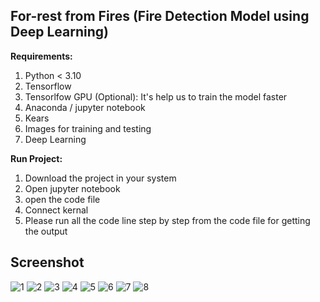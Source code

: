 **For-rest from Fires (Fire Detection Model using Deep Learning)**
-----------------------------
**Requirements:**

1. Python < 3.10
2. Tensorflow
3. Tensorlfow GPU (Optional): It's help us to train the model faster 
4. Anaconda / jupyter notebook
5. Kears
6. Images for training and testing
7. Deep Learning

**Run Project:**

1. Download the project in your system
2. Open jupyter notebook
3. open the code file
4. Connect kernal
5. Please run all the code line step by step from the code file for getting the output

  **Screenshot**
  --------------------------------------------------------------------------------------------------------------------------------
  ![1](https://github.com/saumojitnandy/forest_fire_smoke_detection/assets/157448757/d4f899c5-a9e7-4d72-8a96-d22836af9a68)
![2](https://github.com/saumojitnandy/forest_fire_smoke_detection/assets/157448757/0808911f-901d-4707-8756-33f828347346)
![3](https://github.com/saumojitnandy/forest_fire_smoke_detection/assets/157448757/69933d83-202f-443d-9c3c-31d984c73188)
![4](https://github.com/saumojitnandy/forest_fire_smoke_detection/assets/157448757/5288aa66-076f-4e45-8940-748136f79e77)
![5](https://github.com/saumojitnandy/forest_fire_smoke_detection/assets/157448757/b593363f-1a43-4a1f-b5d9-807055032db3)
![6](https://github.com/saumojitnandy/forest_fire_smoke_detection/assets/157448757/f222dcbe-0ae2-4bcc-99bb-46af96e3024d)
![7](https://github.com/saumojitnandy/forest_fire_smoke_detection/assets/157448757/07202c44-6d68-4cfd-b9f4-d843f3e234a8)
![8](https://github.com/saumojitnandy/forest_fire_smoke_detection/assets/157448757/d1e5d0b2-1981-4765-81a6-121f0433e982)
